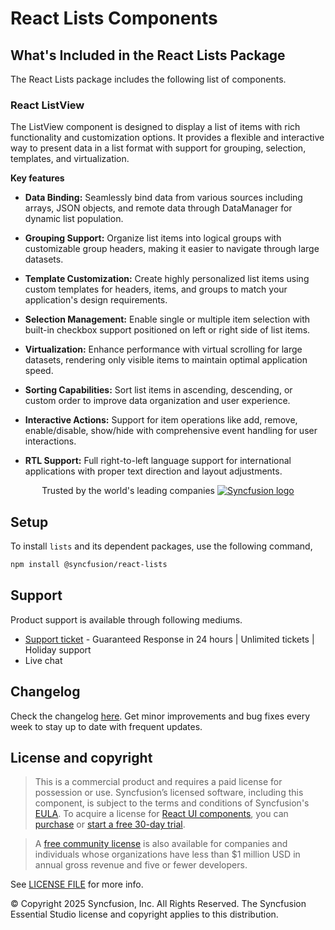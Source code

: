 # React Lists Components

## What's Included in the React Lists Package

The React Lists package includes the following list of components.

### React ListView

The ListView component is designed to display a list of items with rich functionality and customization options. It provides a flexible and interactive way to present data in a list format with support for grouping, selection, templates, and virtualization.

**Key features**

- **Data Binding:** Seamlessly bind data from various sources including arrays, JSON objects, and remote data through DataManager for dynamic list population.

- **Grouping Support:** Organize list items into logical groups with customizable group headers, making it easier to navigate through large datasets.

- **Template Customization:** Create highly personalized list items using custom templates for headers, items, and groups to match your application's design requirements.

- **Selection Management:** Enable single or multiple item selection with built-in checkbox support positioned on left or right side of list items.

- **Virtualization:** Enhance performance with virtual scrolling for large datasets, rendering only visible items to maintain optimal application speed.

- **Sorting Capabilities:** Sort list items in ascending, descending, or custom order to improve data organization and user experience.

- **Interactive Actions:** Support for item operations like add, remove, enable/disable, show/hide with comprehensive event handling for user interactions.

- **RTL Support:** Full right-to-left language support for international applications with proper text direction and layout adjustments.

<p align="center">
Trusted by the world's leading companies
  <a href="https://www.syncfusion.com/">
    <img src="https://raw.githubusercontent.com/SyncfusionExamples/nuget-img/master/syncfusion/syncfusion-trusted-companies.webp" alt="Syncfusion logo">
  </a>
</p>

## Setup

To install `lists` and its dependent packages, use the following command,

```sh
npm install @syncfusion/react-lists
```

## Support

Product support is available through following mediums.

* [Support ticket](https://support.syncfusion.com/support/tickets/create) - Guaranteed Response in 24 hours | Unlimited tickets | Holiday support
* Live chat

## Changelog
Check the changelog [here](https://github.com/syncfusion/react-ui-components/blob/master/components/lists/CHANGELOG.md). Get minor improvements and bug fixes every week to stay up to date with frequent updates.

## License and copyright

> This is a commercial product and requires a paid license for possession or use. Syncfusion’s licensed software, including this component, is subject to the terms and conditions of Syncfusion's [EULA](https://www.syncfusion.com/eula/es/). To acquire a license for [React UI components](https://www.syncfusion.com/react-components), you can [purchase](https://www.syncfusion.com/sales/products) or [start a free 30-day trial](https://www.syncfusion.com/account/manage-trials/start-trials).

> A [free community license](https://www.syncfusion.com/products/communitylicense) is also available for companies and individuals whose organizations have less than $1 million USD in annual gross revenue and five or fewer developers.

See [LICENSE FILE](https://github.com/syncfusion/react-ui-components/blob/master/license?utm_source=npm&utm_campaign=notification) for more info.

&copy; Copyright 2025 Syncfusion, Inc. All Rights Reserved. The Syncfusion Essential Studio license and copyright applies to this distribution.
